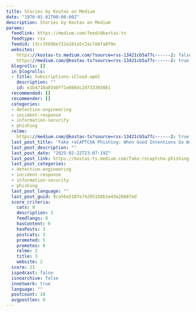 ```yaml
---
title: Stories by Kostas on Medium
date: "1970-01-01T00:00:00Z"
description: Stories by Kostas on Medium
params:
  feedlink: https://medium.com/feed/@kostas-ts
  feedtype: rss
  feedid: 13cc3569be722a281a5c2ac7e6fa0f9e
  websites:
    https://kostas-ts.medium.com/?source=rss-13421cb5a77c------2: false
    https://medium.com/@kostas-ts?source=rss-13421cb5a77c------2: true
  blogrolls: []
  in_blogrolls:
  - title: Subscriptions-iCloud.opml
    description: ""
    id: e1b4718a0340ff1e866dc2d733303081
  recommended: []
  recommender: []
  categories:
  - detection-engineering
  - incident-response
  - information-security
  - phishing
  relme:
    https://medium.com/@kostas-ts?source=rss-13421cb5a77c------2: true
  last_post_title: 'Fake reCAPTCHA Phishing: When Good Intentions Go Wrong'
  last_post_description: ""
  last_post_date: "2025-02-22T23:07:19Z"
  last_post_link: https://kostas-ts.medium.com/fake-recaptcha-phishing-when-good-intentions-go-wrong-9886a995ff09?source=rss-13421cb5a77c------2
  last_post_categories:
  - detection-engineering
  - incident-response
  - information-security
  - phishing
  last_post_language: ""
  last_post_guid: 9ca56e5107e74295150b1e43e26607ed
  score_criteria:
    cats: 0
    description: 3
    feedlangs: 0
    hasContent: 0
    hasPosts: 3
    postcats: 3
    promoted: 5
    promotes: 0
    relme: 2
    title: 3
    website: 2
  score: 21
  ispodcast: false
  isnoarchive: false
  innetwork: true
  language: ""
  postcount: 10
  avgpostlen: 0
---
```


